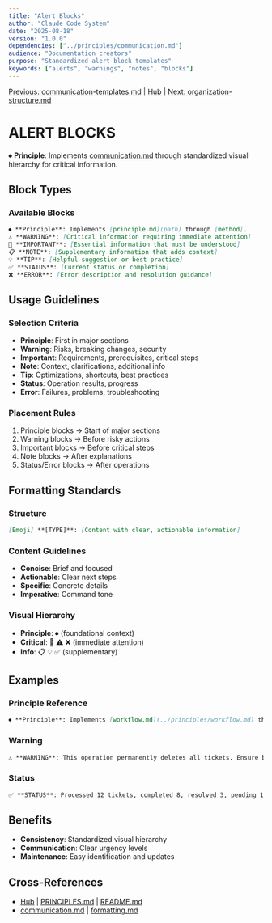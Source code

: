 ```yaml
---
title: "Alert Blocks"
author: "Claude Code System"
date: "2025-08-18"
version: "1.0.0"
dependencies: ["../principles/communication.md"]
audience: "Documentation creators"
purpose: "Standardized alert block templates"
keywords: ["alerts", "warnings", "notes", "blocks"]
---
```


[Previous: communication-templates.md](communication-templates.md) | [Hub](../index.md) | [Next: organization-structure.md](organization-structure.md)

# ALERT BLOCKS

⏺ **Principle**: Implements [communication.md](../principles/communication.md) through standardized visual hierarchy for critical information.

## Block Types

### Available Blocks
```markdown
⏺ **Principle**: Implements [principle.md](path) through [method].
⚠️ **WARNING**: [Critical information requiring immediate attention]
🔴 **IMPORTANT**: [Essential information that must be understood]
📋 **NOTE**: [Supplementary information that adds context]
💡 **TIP**: [Helpful suggestion or best practice]
✅ **STATUS**: [Current status or completion]
❌ **ERROR**: [Error description and resolution guidance]
```

## Usage Guidelines

### Selection Criteria
- **Principle**: First in major sections
- **Warning**: Risks, breaking changes, security
- **Important**: Requirements, prerequisites, critical steps
- **Note**: Context, clarifications, additional info
- **Tip**: Optimizations, shortcuts, best practices
- **Status**: Operation results, progress
- **Error**: Failures, problems, troubleshooting

### Placement Rules
1. Principle blocks → Start of major sections
2. Warning blocks → Before risky actions
3. Important blocks → Before critical steps
4. Note blocks → After explanations
5. Status/Error blocks → After operations

## Formatting Standards

### Structure
```markdown
[Emoji] **[TYPE]**: [Content with clear, actionable information]
```

### Content Guidelines
- **Concise**: Brief and focused
- **Actionable**: Clear next steps
- **Specific**: Concrete details
- **Imperative**: Command tone

### Visual Hierarchy
- **Principle**: ⏺ (foundational context)
- **Critical**: 🔴 ⚠️ ❌ (immediate attention)
- **Info**: 📋 💡 ✅ (supplementary)

## Examples

### Principle Reference
```markdown
⏺ **Principle**: Implements [workflow.md](../principles/workflow.md) through systematic phases.
```

### Warning
```markdown
⚠️ **WARNING**: This operation permanently deletes all tickets. Ensure backup first.
```

### Status
```markdown
✅ **STATUS**: Processed 12 tickets, completed 8, resolved 3, pending 1.
```

## Benefits
- **Consistency**: Standardized visual hierarchy
- **Communication**: Clear urgency levels
- **Maintenance**: Easy identification and updates

## Cross-References
- [Hub](../index.md) | [PRINCIPLES.md](principles/PRINCIPLES.md) | [README.md](README.md)
- [communication.md](../principles/communication.md) | [formatting.md](../principles/formatting.md)